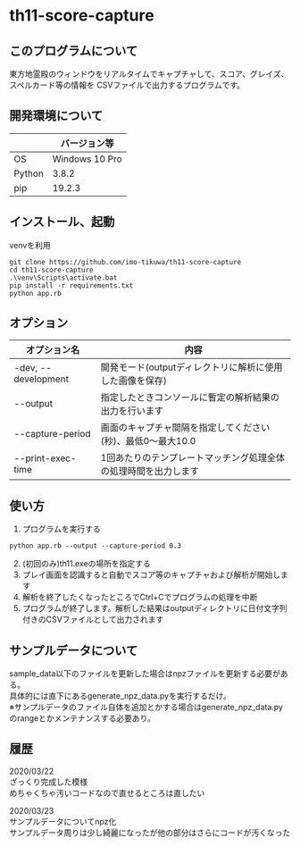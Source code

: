 # th11-score-capture

## このプログラムについて
東方地霊殿のウィンドウをリアルタイムでキャプチャして、スコア、グレイズ、スペルカード等の情報を
CSVファイルで出力するプログラムです。

## 開発環境について
|| バージョン等 |
|---|---|
| OS | Windows 10 Pro |
| Python | 3.8.2 |
| pip | 19.2.3 |

## インストール、起動
venvを利用
```
git clone https://github.com/imo-tikuwa/th11-score-capture
cd th11-score-capture
.\venv\Scripts\activate.bat
pip install -r requirements.txt
python app.rb
```

## オプション
| オプション名 | 内容 |
|---|---|
| -dev, --development | 開発モード(outputディレクトリに解析に使用した画像を保存) |
| --output | 指定したときコンソールに暫定の解析結果の出力を行います |
| --capture-period | 画面のキャプチャ間隔を指定してください(秒)、最低0～最大10.0 |
| --print-exec-time | 1回あたりのテンプレートマッチング処理全体の処理時間を出力します |

## 使い方
1. プログラムを実行する
```
python app.rb --output --capture-period 0.3
```

2.  (初回のみ)th11.exeの場所を指定する
3. プレイ画面を認識すると自動でスコア等のキャプチャおよび解析が開始します
4. 解析を終了したくなったところでCtrl+Cでプログラムの処理を中断
5. プログラムが終了します。解析した結果はoutputディレクトリに日付文字列付きのCSVファイルとして出力されます

## サンプルデータについて
sample_data以下のファイルを更新した場合はnpzファイルを更新する必要がある。  
具体的には直下にあるgenerate_npz_data.pyを実行するだけ。  
※サンプルデータのファイル自体を追加とかする場合はgenerate_npz_data.pyのrangeとかメンテナンスする必要あり。

## 履歴
2020/03/22  
ざっくり完成した模様  
めちゃくちゃ汚いコードなので直せるところは直したい

2020/03/23  
サンプルデータについてnpz化  
サンプルデータ周りは少し綺麗になったが他の部分はさらにコードが汚くなった
